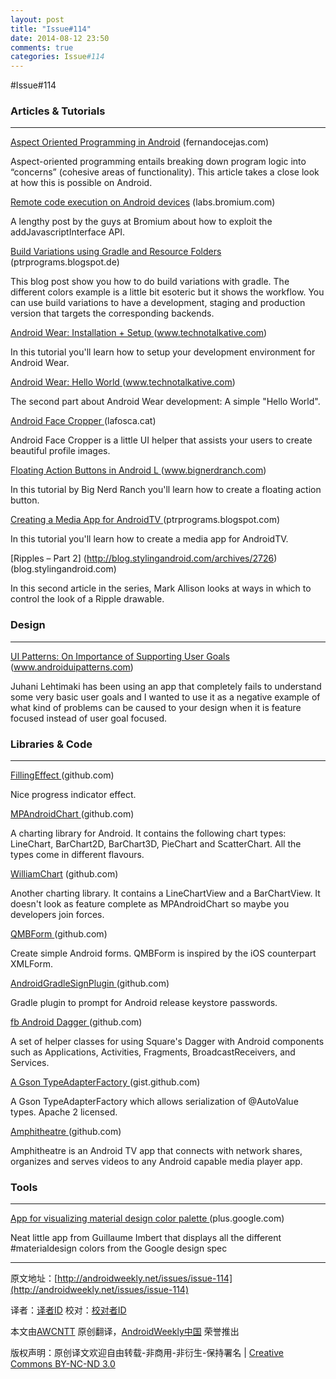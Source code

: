```yaml
---
layout: post
title: "Issue#114"
date: 2014-08-12 23:50
comments: true
categories: Issue#114
---
```


#Issue#114

### Articles & Tutorials
---

[Aspect Oriented Programming in Android](http://fernandocejas.com/2014/08/03/aspect-oriented-programming-in-android/) (fernandocejas.com)

Aspect-oriented programming entails breaking down program logic into “concerns” (cohesive areas of functionality). This article takes a close look at how this is possible on Android.

[Remote code execution on Android devices](http://labs.bromium.com/2014/07/31/remote-code-execution-on-android-devices/) (labs.bromium.com)

A lengthy post by the guys at Bromium about how to exploit the addJavascriptInterface API.

[Build Variations using Gradle and Resource Folders ](http://ptrprograms.blogspot.de/2014/08/build-variations-using-gradle-and.html) (ptrprograms.blogspot.de)

This blog post show you how to do build variations with gradle. The different colors example is a little bit esoteric but it shows the workflow. You can use build variations to have a development, staging and production version that targets the corresponding backends.

[Android Wear: Installation + Setup ](http://www.technotalkative.com/android-wear-part-1-installation-setup/) (www.technotalkative.com)

In this tutorial you'll learn how to setup your development environment for Android Wear.

[Android Wear: Hello World ](http://www.technotalkative.com/android-wear-part-2-hello-world/) (www.technotalkative.com)

The second part about Android Wear development: A simple "Hello World".

[Android Face Cropper ](http://lafosca.cat/android-face-cropper/) (lafosca.cat)

Android Face Cropper is a little UI helper that assists your users to create beautiful profile images.

[Floating Action Buttons in Android L ](http://www.bignerdranch.com/blog/floating-action-buttons-in-android-l/) (www.bignerdranch.com)

In this tutorial by Big Nerd Ranch you'll learn how to create a floating action button.

[Creating a Media App for AndroidTV ](http://ptrprograms.blogspot.com/2014/07/creating-media-app-for-androidtv.html) (ptrprograms.blogspot.com)

In this tutorial you'll learn how to create a media app for AndroidTV.

[Ripples – Part 2] (http://blog.stylingandroid.com/archives/2726) (blog.stylingandroid.com)

In this second article in the series, Mark Allison looks at ways in which to control the look of a Ripple drawable.


### Design
---

[UI Patterns: On Importance of Supporting User Goals ](http://www.androiduipatterns.com/2014/08/on-importance-of-supporting-user-goals.html) (www.androiduipatterns.com)

Juhani Lehtimaki has been using an app that completely fails to understand some very basic user goals and I wanted to use it as a negative example of what kind of problems can be caused to your design when it is feature focused instead of user goal focused.

### Libraries & Code
---

[FillingEffect ](https://github.com/fedestyla/FillingEffect) (github.com)

Nice progress indicator effect.

[MPAndroidChart ](https://github.com/PhilJay/MPAndroidChart) (github.com)

A charting library for Android. It contains the following chart types: LineChart, BarChart2D, BarChart3D, PieChart and ScatterChart. All the types come in different flavours.

[WilliamChart](https://github.com/diogobernardino/WilliamChart) (github.com)

Another charting library. It contains a LineChartView and a BarChartView. It doesn't look as feature complete as MPAndroidChart so maybe you developers join forces.

[QMBForm ](https://github.com/quemb/QMBForm) (github.com)

Create simple Android forms. QMBForm is inspired by the iOS counterpart XMLForm.

[AndroidGradleSignPlugin ](https://github.com/alexvasilkov/AndroidGradleSignPlugin) (github.com)

Gradle plugin to prompt for Android release keystore passwords.

[fb Android Dagger ](https://github.com/adennie/fb-android-dagger) (github.com)

A set of helper classes for using Square's Dagger with Android components such as Applications, Activities, Fragments, BroadcastReceivers, and Services.

[A Gson TypeAdapterFactory ](https://gist.github.com/JakeWharton/0d67d01badcee0ae7bc9) (gist.github.com)

A Gson TypeAdapterFactory which allows serialization of @AutoValue types. Apache 2 licensed.

[Amphitheatre ](https://github.com/jerrellmardis/Amphitheatre) (github.com)

Amphitheatre is an Android TV app that connects with network shares, organizes and serves videos to any Android capable media player app.


### Tools
---

[App for visualizing material design color palette ](https://plus.google.com/+KatherineKuanPlus/posts/4fiZ1D9du7a) (plus.google.com)

Neat little app from Guillaume Imbert that displays all the different #materialdesign colors from the Google design spec

---


原文地址：[http://androidweekly.net/issues/issue-114](http://androidweekly.net/issues/issue-114)

译者：[译者ID](https://github.com/译者ID) 校对：[校对者ID](https://github.com/校对者ID)

本文由[AWCNTT](https://github.com/AWCNTT) 原创翻译，[AndroidWeekly中国](http://www.androidweekly.cn/) 荣誉推出

版权声明：原创译文欢迎自由转载-非商用-非衍生-保持署名 | [Creative Commons BY-NC-ND 3.0](http://creativecommons.org/licenses/by-nc-nd/3.0/deed.zh)
